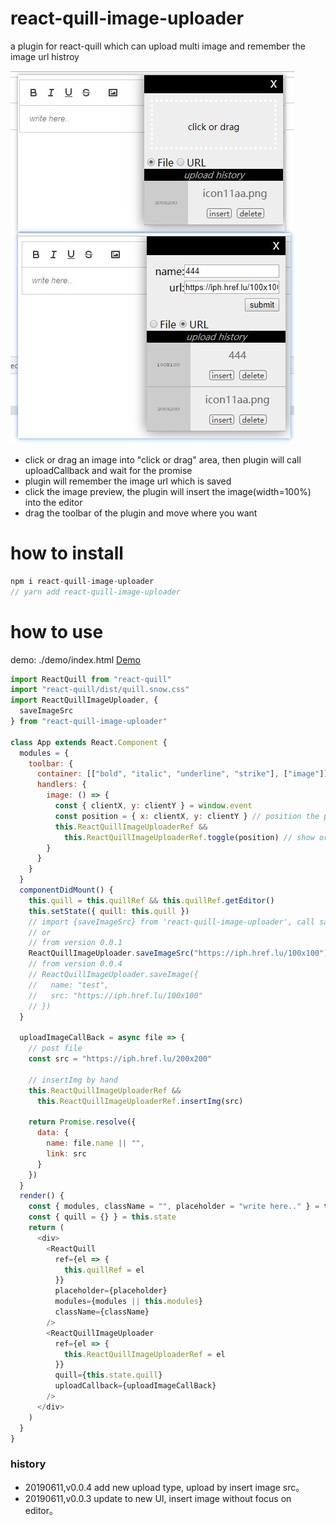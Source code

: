 # react-quill-image-uploader

a plugin for react-quill which can upload multi image and remember the image url histroy

![screenshot](./screenshot.jpg)

- click or drag an image into "click or drag" area, then plugin will call uploadCallback and wait for the promise
- plugin will remember the image url which is saved
- click the image preview, the plugin will insert the image(width=100%) into the editor
- drag the toolbar of the plugin and move where you want

# how to install

```javascript
npm i react-quill-image-uploader
// yarn add react-quill-image-uploader
```

# how to use

demo: ./demo/index.html [Demo](./demo/index.html "Demo")

```javascript
import ReactQuill from "react-quill"
import "react-quill/dist/quill.snow.css"
import ReactQuillImageUploader, {
  saveImageSrc
} from "react-quill-image-uploader"

class App extends React.Component {
  modules = {
    toolbar: {
      container: [["bold", "italic", "underline", "strike"], ["image"]],
      handlers: {
        image: () => {
          const { clientX, y: clientY } = window.event
          const position = { x: clientX, y: clientY } // position the plugin to show
          this.ReactQuillImageUploaderRef &&
            this.ReactQuillImageUploaderRef.toggle(position) // show or hide the plugin
        }
      }
    }
  }
  componentDidMount() {
    this.quill = this.quillRef && this.quillRef.getEditor()
    this.setState({ quill: this.quill })
    // import {saveImageSrc} from 'react-quill-image-uploader', call saveImageSrc('https://iph.href.lu/100x100')
    // or
    // from version 0.0.1
    ReactQuillImageUploader.saveImageSrc("https://iph.href.lu/100x100")
    // from version 0.0.4
    // ReactQuillImageUploader.saveImage({
    //   name: "test",
    //   src: "https://iph.href.lu/100x100"
    // })
  }

  uploadImageCallBack = async file => {
    // post file
    const src = "https://iph.href.lu/200x200"

    // insertImg by hand
    this.ReactQuillImageUploaderRef &&
      this.ReactQuillImageUploaderRef.insertImg(src)

    return Promise.resolve({
      data: {
        name: file.name || "",
        link: src
      }
    })
  }
  render() {
    const { modules, className = "", placeholder = "write here.." } = this.props
    const { quill = {} } = this.state
    return (
      <div>
        <ReactQuill
          ref={el => {
            this.quillRef = el
          }}
          placeholder={placeholder}
          modules={modules || this.modules}
          className={className}
        />
        <ReactQuillImageUploader
          ref={el => {
            this.ReactQuillImageUploaderRef = el
          }}
          quill={this.state.quill}
          uploadCallback={uploadImageCallBack}
        />
      </div>
    )
  }
}
```

### history

- 20190611,v0.0.4 add new upload type, upload by insert image src。
- 20190611,v0.0.3 update to new UI, insert image without focus on editor。
